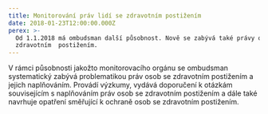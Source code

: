 ```yaml
---
title: Monitorování práv lidí se zdravotním postižením
date: 2018-01-23T12:00:00.000Z
perex: >-
  Od 1.1.2018 má ombudsman další působnost. Nově se zabývá také právy osob se
  zdravotním  postižením.
---
```




V rámci působnosti jakožto monitorovacího orgánu se ombudsman systematický zabývá problematikou práv osob se zdravotním postižením a jejich naplňováním. Provádí výzkumy, vydává doporučení k otázkám souvisejícím s naplňováním práv osob se zdravotním postižením a dále také navrhuje opatření směřující k ochraně osob se zdravotním postižením.


